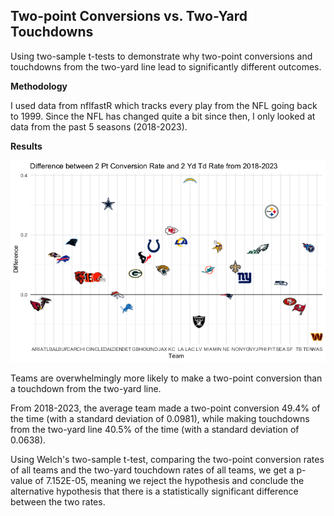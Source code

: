 ## **Two-point Conversions vs. Two-Yard Touchdowns**

Using two-sample t-tests to demonstrate why two-point conversions and touchdowns from the two-yard line lead to significantly different outcomes.

**Methodology**

I used data from nflfastR which tracks every play from the NFL going back to 1999. Since the NFL has changed quite a bit since then, I only looked at data from the past 5 seasons (2018-2023).

**Results**

![](images/Rplot.png)

Teams are overwhelmingly more likely to make a two-point conversion than a touchdown from the two-yard line.

From 2018-2023, the average team made a two-point conversion 49.4% of the time (with a standard deviation of 0.0981), while making touchdowns from the two-yard line 40.5% of the time (with a standard deviation of 0.0638).

Using Welch's two-sample t-test, comparing the two-point conversion rates of all teams and the two-yard touchdown rates of all teams, we get a p-value of 7.152E-05, meaning we reject the hypothesis and conclude the alternative hypothesis that there is a statistically significant difference between the two rates.
